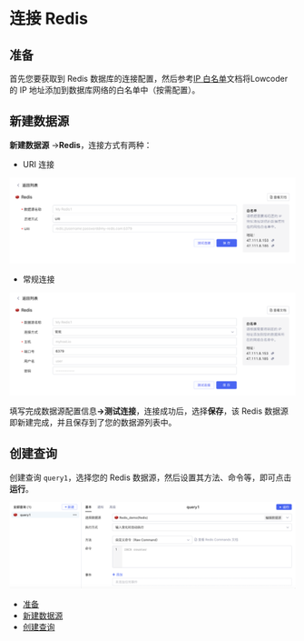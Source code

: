 # 连接 Redis

## 准备

首先您要获取到 Redis 数据库的连接配置，然后参考[IP 白名单](../ip-allowlist)文档将Lowcoder的 IP 地址添加到数据库网络的白名单中（按需配置）。

## 新建数据源

**新建数据源** -> ​**Redis**​，连接方式有两种：

* URI 连接

![](../assets/redis-1-20231002172931-y6lq0yn.png)​

* 常规连接

![](../assets/redis-2-20231002172931-j3r2v52.png)​

填写完成数据源配置信息​**-&gt;测试连接**​，连接成功后，选择​**保存**​，该 Redis 数据源即新建完成，并且保存到了您的数据源列表中。

## 创建查询

创建查询 `query1`​，选择您的 Redis 数据源，然后设置其方法、命令等，即可点击​**运行**​。

![](../assets/redis-3-20231002172931-hxdfzdp.png)​

* [准备](../database/redis#%E5%87%86%E5%A4%87)
* [新建数据源](../database/redis#%E6%96%B0%E5%BB%BA%E6%95%B0%E6%8D%AE%E6%BA%90)
* [创建查询](../database/redis#%E5%88%9B%E5%BB%BA%E6%9F%A5%E8%AF%A2)
